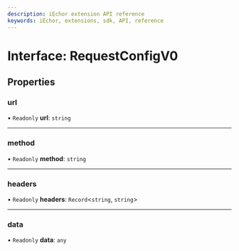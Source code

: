 ```yaml
---
description: iEchor extension API reference
keywords: iEchor, extensions, sdk, API, reference
---
```


# Interface: RequestConfigV0

## Properties

### url

• `Readonly` **url**: `string`

___

### method

• `Readonly` **method**: `string`

___

### headers

• `Readonly` **headers**: `Record`<`string`, `string`\>

___

### data

• `Readonly` **data**: `any`
